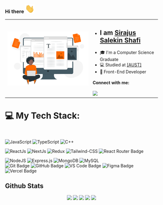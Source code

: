 

### Hi there  <img src="https://raw.githubusercontent.com/ABSphreak/ABSphreak/master/gifs/Hi.gif" height="30" />



<!--
**IamShafi/IamShafi** is a ✨ _special_ ✨ repository because its `README.md` (this file) appears on your GitHub profile.
![Chrome Dino](https://mir-s3-cdn-cf.behance.net/project_modules/max_1200/4ff07986208593.5d9a654e92f36.gif)
-->


 
<table>
  <tr>
    <td><img align="right" src="https://raw.githubusercontent.com/gabrlcj/gabrlcj/2aa161dfb942e25ec84396721837dfccc98e08f2/Illustration.svg" alt="Illustration" title="" width=450/></td>
    <td>
      <ul>
        <li><h2 align="left">I am <a href="https://www.linkedin.com/in/iamshafi" target="_blank" rel="noopener noreferrer">Sirajus Salekin Shafi</a> </li>
        <li>🎓 I'm a Computer Science Graduate </li>
        <li>💻 Studied at <a href="https://www.aust.edu"> [AUST] </a></li>
        <li>🌱 Front-End Developer </li>
      </ul>
      <h4>Connect with me:</h4>
      <a href="https://www.linkedin.com/in/iamshafi"><img src="https://img.icons8.com/dusk/40/000000/linkedin.png"/></a>
    </td>
  </tr>
  <tr>  </tr>
</table>




# 💻 My Tech Stack:

<br>

![JavaScript](https://img.shields.io/badge/javascript-%23323330.svg?style=for-the-badge&logo=javascript&logoColor=%23F7DF1E) ![TypeScript](https://img.shields.io/badge/TypeScript-%23007ACC.svg?style=for-the-badge&logo=typescript&logoColor=white) ![C++](https://img.shields.io/badge/c++-%2300599C.svg?style=for-the-badge&logo=c%2B%2B&logoColor=white) 
<br>

![ReactJs](https://img.shields.io/badge/React-%2320232a.svg?style=for-the-badge&logo=react&logoColor=%2361DAFB) ![NextJs](https://img.shields.io/badge/Next.js-%23000000.svg?style=for-the-badge&logo=next.js&logoColor=white) ![Redux](https://img.shields.io/badge/Redux-%23764ABC.svg?style=for-the-badge&logo=redux&logoColor=white) 
![Tailwind-CSS](https://img.shields.io/badge/Tailwind%20CSS-%2338B2AC.svg?style=for-the-badge&logo=tailwind-css&logoColor=white)
 <img src="https://img.shields.io/badge/-React_Router-D0051B?style=for-the-badge&logo=react-router&logoColor=white" alt="React Router Badge">
<br>

![NodeJS](https://img.shields.io/badge/node.js-6DA55F?style=for-the-badge&logo=node.js&logoColor=white) ![Express.js](https://img.shields.io/badge/express.js-%23404d59.svg?style=for-the-badge&logo=express&logoColor=%2361DAFB) ![MongoDB](https://img.shields.io/badge/MongoDB-%2347A248.svg?style=for-the-badge&logo=mongodb&logoColor=white)
![MySQL](https://img.shields.io/badge/mysql-%2300f.svg?style=for-the-badge&logo=mysql&logoColor=white) 
<br>
<img src="https://img.shields.io/badge/-Git-F44727?style=for-the-badge&logo=git&logoColor=white" alt="Git Badge">
<img src="https://img.shields.io/badge/-GitHub-BABBB9?style=for-the-badge&logo=github&logoColor=white" alt="GitHub Badge">
<img src="https://img.shields.io/badge/-VS_Code-317AC6?style=for-the-badge&logo=visual-studio-code&logoColor=white" alt="VS Code Badge">
<img src="https://img.shields.io/badge/-Figma-1ABCFE?style=for-the-badge&logo=figma&logoColor=white" alt="Figma Badge">
 <img src="https://img.shields.io/badge/-Vercel-FFFFFF?style=for-the-badge&logo=vercel&logoColor=black" alt="Vercel Badge">

<div align="center">




</div>

## Github Stats
<div align="center">
    

![](http://github-profile-summary-cards.vercel.app/api/cards/profile-details?username=iamShafi&theme=aura)
![](http://github-profile-summary-cards.vercel.app/api/cards/repos-per-language?username=iamShafi&theme=aura)
![](http://github-profile-summary-cards.vercel.app/api/cards/most-commit-language?username=iamShafi&theme=aura)
![](http://github-profile-summary-cards.vercel.app/api/cards/stats?username=iamShafi&theme=aura)
![](http://github-profile-summary-cards.vercel.app/api/cards/productive-time?username=iamShafi&theme=aura&utcOffset=8)

</div>


 

